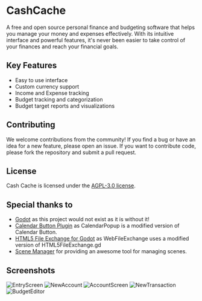 # CashCache
 A free and open source personal finance and budgeting software that helps you manage your money and expenses effectively. 
 With its intuitive interface and powerful features, it's never been easier to take control of your finances and reach your financial goals.
 
## Key Features
- Easy to use interface
- Custom currency support
- Income and Expense tracking
- Budget tracking and categorization
- Budget target reports and visualizations

## Contributing
We welcome contributions from the community! If you find a bug or have an idea for a new feature, please open an issue. If you want to contribute code, please fork the repository and submit a pull request.

## License
Cash Cache is licensed under the [AGPL-3.0 license](https://github.com/ArmainAP/CashCache/blob/main/LICENSE).

## Special thanks to
- [Godot](https://github.com/godotengine/godot) as this project would not exist as it is without it!
- [Calendar Button Plugin](https://github.com/ivanskodje-godotengine/godot-plugin-calendar-button) as CalendarPopup is a modified version of Calendar Button.
- [HTML5 File Exchange for Godot](https://github.com/Pukkah/HTML5-File-Exchange-for-Godot) as WebFileExchange uses a modified version of HTML5FileExchange.gd
- [Scene Manager](https://github.com/maktoobgar/scene_manager) for providing an awesome tool for managing scenes.

## Screenshots

![EntryScreen](https://user-images.githubusercontent.com/26823759/224545032-388729bb-08c7-4214-a0d2-3cbf7edc41e5.png)
![NewAccount](https://user-images.githubusercontent.com/26823759/224545049-be47d826-5889-4931-88c1-8d7de2dd28a3.png)
![AccountScreen](https://user-images.githubusercontent.com/26823759/224545052-6f2aab6f-df42-43a1-8d3b-7784017f2f04.png)
![NewTransaction](https://user-images.githubusercontent.com/26823759/224545056-972cce6a-b806-4d20-82c8-9cc0c0280a81.png)
![BudgetEditor](https://user-images.githubusercontent.com/26823759/224545061-4e5c0def-83e3-4a31-9baa-6cdb1779b00f.png)
